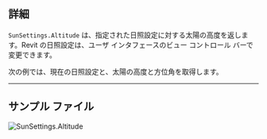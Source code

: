 ## 詳細
`SunSettings.Altitude` は、指定された日照設定に対する太陽の高度を返します。Revit の日照設定は、ユーザ インタフェースのビュー コントロール バーで変更できます。

次の例では、現在の日照設定と、太陽の高度と方位角を取得します。
___
## サンプル ファイル

![SunSettings.Altitude](./Revit.Elements.SunSettings.Altitude_img.jpg)

